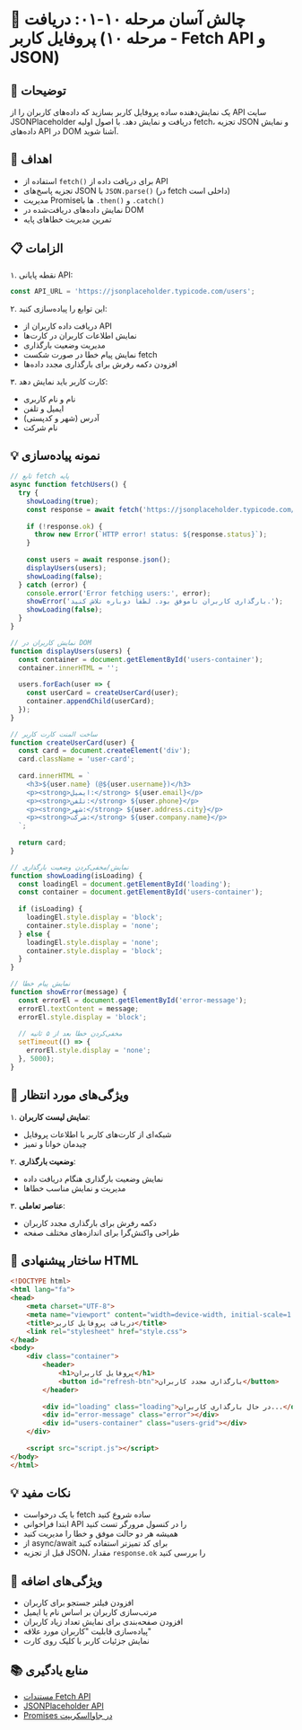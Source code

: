 # 🎯 چالش آسان مرحله ۱۰-۰۱: دریافت پروفایل کاربر (مرحله ۱۰ - Fetch API و JSON)

## 📝 توضیحات

یک نمایش‌دهنده ساده پروفایل کاربر بسازید که داده‌های کاربران را از API سایت JSONPlaceholder دریافت و نمایش دهد. با اصول اولیه fetch، تجزیه JSON و نمایش داده‌های API در DOM آشنا شوید.

## 🎯 اهداف

- استفاده از `fetch()` برای دریافت داده از API
- تجزیه پاسخ‌های JSON با `JSON.parse()` (در fetch داخلی است)
- مدیریت Promiseها با `.then()` و `.catch()`
- نمایش داده‌های دریافت‌شده در DOM
- تمرین مدیریت خطاهای پایه

## 📋 الزامات

۱. نقطه پایانی API:
   ```javascript
   const API_URL = 'https://jsonplaceholder.typicode.com/users';
   ```

۲. این توابع را پیاده‌سازی کنید:
   - دریافت داده کاربران از API
   - نمایش اطلاعات کاربران در کارت‌ها
   - مدیریت وضعیت بارگذاری
   - نمایش پیام خطا در صورت شکست fetch
   - افزودن دکمه رفرش برای بارگذاری مجدد داده‌ها

۳. کارت کاربر باید نمایش دهد:
   - نام و نام کاربری
   - ایمیل و تلفن
   - آدرس (شهر و کدپستی)
   - نام شرکت

## 💡 نمونه پیاده‌سازی

```javascript
// تابع fetch پایه
async function fetchUsers() {
  try {
    showLoading(true);
    const response = await fetch('https://jsonplaceholder.typicode.com/users');
    
    if (!response.ok) {
      throw new Error(`HTTP error! status: ${response.status}`);
    }
    
    const users = await response.json();
    displayUsers(users);
    showLoading(false);
  } catch (error) {
    console.error('Error fetching users:', error);
    showError('بارگذاری کاربران ناموفق بود. لطفاً دوباره تلاش کنید.');
    showLoading(false);
  }
}

// نمایش کاربران در DOM
function displayUsers(users) {
  const container = document.getElementById('users-container');
  container.innerHTML = '';
  
  users.forEach(user => {
    const userCard = createUserCard(user);
    container.appendChild(userCard);
  });
}

// ساخت المنت کارت کاربر
function createUserCard(user) {
  const card = document.createElement('div');
  card.className = 'user-card';
  
  card.innerHTML = `
    <h3>${user.name} (@${user.username})</h3>
    <p><strong>ایمیل:</strong> ${user.email}</p>
    <p><strong>تلفن:</strong> ${user.phone}</p>
    <p><strong>شهر:</strong> ${user.address.city}</p>
    <p><strong>شرکت:</strong> ${user.company.name}</p>
  `;
  
  return card;
}

// نمایش/مخفی‌کردن وضعیت بارگذاری
function showLoading(isLoading) {
  const loadingEl = document.getElementById('loading');
  const container = document.getElementById('users-container');
  
  if (isLoading) {
    loadingEl.style.display = 'block';
    container.style.display = 'none';
  } else {
    loadingEl.style.display = 'none';
    container.style.display = 'block';
  }
}

// نمایش پیام خطا
function showError(message) {
  const errorEl = document.getElementById('error-message');
  errorEl.textContent = message;
  errorEl.style.display = 'block';
  
  // مخفی‌کردن خطا بعد از ۵ ثانیه
  setTimeout(() => {
    errorEl.style.display = 'none';
  }, 5000);
}
```

## 🚀 ویژگی‌های مورد انتظار

۱. **نمایش لیست کاربران**:
   - شبکه‌ای از کارت‌های کاربر با اطلاعات پروفایل
   - چیدمان خوانا و تمیز

۲. **وضعیت بارگذاری**:
   - نمایش وضعیت بارگذاری هنگام دریافت داده
   - مدیریت و نمایش مناسب خطاها

۳. **عناصر تعاملی**:
   - دکمه رفرش برای بارگذاری مجدد کاربران
   - طراحی واکنش‌گرا برای اندازه‌های مختلف صفحه

## 🎨 ساختار پیشنهادی HTML

```html
<!DOCTYPE html>
<html lang="fa">
<head>
    <meta charset="UTF-8">
    <meta name="viewport" content="width=device-width, initial-scale=1.0">
    <title>دریافت پروفایل کاربر</title>
    <link rel="stylesheet" href="style.css">
</head>
<body>
    <div class="container">
        <header>
            <h1>پروفایل کاربران</h1>
            <button id="refresh-btn">بارگذاری مجدد کاربران</button>
        </header>
        
        <div id="loading" class="loading">در حال بارگذاری کاربران...</div>
        <div id="error-message" class="error"></div>
        <div id="users-container" class="users-grid"></div>
    </div>
    
    <script src="script.js"></script>
</body>
</html>
```

## 💡 نکات مفید

- با یک درخواست fetch ساده شروع کنید
- ابتدا فراخوانی API را در کنسول مرورگر تست کنید
- همیشه هر دو حالت موفق و خطا را مدیریت کنید
- از async/await برای کد تمیزتر استفاده کنید
- قبل از تجزیه JSON، مقدار `response.ok` را بررسی کنید

## 🔧 ویژگی‌های اضافه

- افزودن فیلتر جستجو برای کاربران
- مرتب‌سازی کاربران بر اساس نام یا ایمیل
- افزودن صفحه‌بندی برای نمایش تعداد زیاد کاربران
- پیاده‌سازی قابلیت "کاربران مورد علاقه"
- نمایش جزئیات کاربر با کلیک روی کارت

## 📚 منابع یادگیری

- [مستندات Fetch API](https://developer.mozilla.org/en-US/docs/Web/API/Fetch_API)
- [JSONPlaceholder API](https://jsonplaceholder.typicode.com/)
- [Promises در جاوااسکریپت](https://developer.mozilla.org/en-US/docs/Web/JavaScript/Reference/Global_Objects/Promise)
